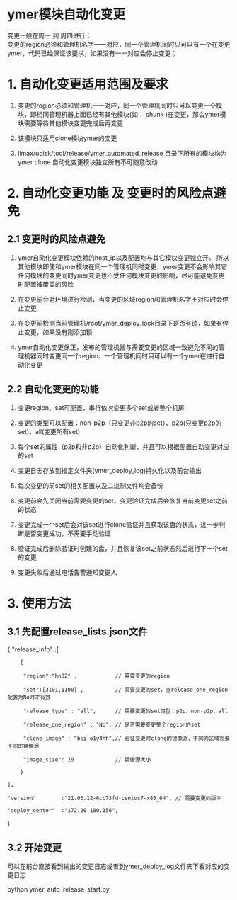 # ymer模块自动化变更
变更一般在周一 到 周四进行；  
变更的region必须和管理机名字一一对应，同一个管理机同时只可以有一个在变更ymer，代码已经保证该要求，如果没有一一对应会停止变更； 

# 1. 自动化变更适用范围及要求 

1. 变更的region必须和管理机一一对应，同一个管理机同时只可以变更一个模块，即相同管理机器上面已经有其他模块(如： chunk )在变更，那么ymer模块需要等待其他模块变更完成后再变更

2. 该模块只适用clone模块ymer的变更

3. limax/udisk/tool/release/ymer_automated_release 目录下所有的模块均为ymer clone 自动化变更模块独立所有不可随意改动

# 2. 自动化变更功能 及 变更时的风险点避免

## 2.1 变更时的风险点避免


1. ymer自动化变更模块依赖的host_ip以及配置均与其它模块变更独立开。 所以其他模块即使和ymer模块在同一个管理机同时变更，ymer变更不会影响其它任何模块的变更同时ymer变更也不受任何模块变更的影响，尽可能避免变更时配置被覆盖的风险

2. 在变更前会对环境进行检测，当变更的区域region和管理机名字不对应时会停止变更

3. 在变更前检测当前管理机/root/ymer_deploy_lock目录下是否有锁，如果有停止变更，如果没有则添加锁

4. ymer自动化变更保正，发布的管理机器与需要变更的区域一致避免不同的管理机器同时变更同一个region、一个管理机同时只可以有一个ymer在进行自动化变更


## 2.2 自动化变更的功能

1. 变更region、set可配置，串行依次变更多个set或者整个机房

2. 变更的类型可以配置：non-p2p（只变更非p2p的set）、p2p(只变更p2p的set)、all(变更所有set) 

3. 每个set的属性（p2p和非p2p）自动化判断，并且可以根据配置自动变更对应的set

4. 变更日志存放到指定文件夹(ymer_deploy_log)持久化以及前台输出

5. 每次变更的前set的相关配置以及二进制文件均会备份

6. 变更前会先关闭当前需要变更的set，变更验证完成后会恢复当前变更set之前的状态 

7. 变更完成一个set后会对该set进行clone验证并且获取该盘的状态，进一步判断是否变更成功，不需要手动验证

8. 验证完成后删除验证时创建的盘，并且恢复该set之前状态然后进行下一个set的变更

9. 变更失败后通过电话告警通知变更人

# 3. 使用方法

## 3.1 先配置release_lists.json文件

{
    "release_info" :[

        {

         "region":"hn02" ,            // 需要变更的region

         "set":[3101,1100] ,          // 需要变更的set，当release_one_region配置为No时才有效

         "release_type" : "all",      // 需要变更的set类型：p2p、non-p2p、all

         "release_one_region" : "No", // 是否需要变更整个region的set

         "clone_image" : "bsi-o1y4hh",// 验证变更时clone的镜像源，不同的区域需要不同的镜像源

         "image_size": 20             // 镜像源大小

        }

    ],

    "version"        :"21.03.12-6cc73fd-centos7-x86_64", // 需要变更的版本

    "deploy_center"  :"172.20.180.156",
}

## 3.2 开始变更

可以在前台直接看到输出的变更日志或者到ymer_deploy_log文件夹下看对应的变更日志

python  ymer_auto_release_start.py




